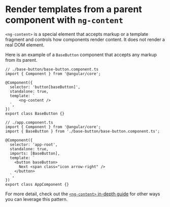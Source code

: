 # Render templates from a parent component with `ng-content`

`<ng-content>` is a special element that accepts markup or a template fragment and controls how components render content. It does not render a real DOM element.

Here is an example of a `BaseButton` component that accepts any markup from its parent.

```angular-ts
// ./base-button/base-button.component.ts
import { Component } from '@angular/core';

@Component({
  selector: 'button[baseButton]',
  standalone: true,
  template: `
      <ng-content />
  `,
})
export class BaseButton {}
```

```angular-ts
// ./app.component.ts
import { Component } from '@angular/core';
import { BaseButton } from './base-button/base-button.component.ts';

@Component({
  selector: 'app-root',
  standalone: true,
  imports: [BaseButton],
  template: `
    <button baseButton>
      Next <span class="icon arrow-right" />
    </button>
  `,
})
export class AppComponent {}
```

For more detail, check out the [`<ng-content>` in-depth guide](/guide/components/content-projection) for other ways you can leverage this pattern.
